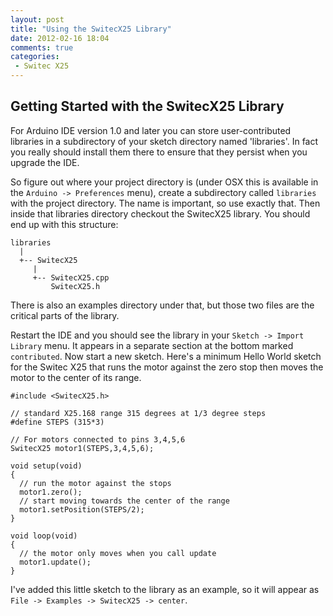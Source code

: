 ```yaml
---
layout: post
title: "Using the SwitecX25 Library"
date: 2012-02-16 18:04
comments: true
categories:
 - Switec X25
---
```


Getting Started with the SwitecX25 Library
-------------------

For Arduino IDE version 1.0 and later you can store user-contributed libraries in a subdirectory
of your sketch directory named 'libraries'.  In fact you really should install them there
to ensure that they persist when you upgrade the IDE.

So figure out where your project directory is (under OSX this is available in the ```Arduino -> Preferences``` menu), create a subdirectory called ```libraries``` with the project directory.  The name is important, so use exactly that.  Then inside that libraries directory checkout the SwitecX25 library.  You should end up with this structure:
```
libraries
  |
  +-- SwitecX25
     |
     +-- SwitecX25.cpp
         SwitecX25.h
```

There is also an examples directory under that, but those two files are the critical parts of the library.

Restart the IDE and you should see the library in your ```Sketch -> Import Library``` menu.  It appears in a separate
section at the bottom marked ```contributed```.  Now start a new sketch.  Here's a minimum Hello World
sketch for the Switec X25 that runs the motor against the zero stop then moves the motor to the center
of its range.

```
#include <SwitecX25.h>

// standard X25.168 range 315 degrees at 1/3 degree steps
#define STEPS (315*3)

// For motors connected to pins 3,4,5,6
SwitecX25 motor1(STEPS,3,4,5,6);

void setup(void)
{
  // run the motor against the stops
  motor1.zero();
  // start moving towards the center of the range
  motor1.setPosition(STEPS/2);
}

void loop(void)
{
  // the motor only moves when you call update
  motor1.update();
}
```

I've added this little sketch to the library as an example, so it will appear as ```File -> Examples -> SwitecX25 -> center```.
